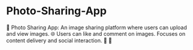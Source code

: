 # Photo-Sharing-App
📸 Photo Sharing App: An image sharing platform where users can upload and view images. 🌐 Users can like and comment on images. Focuses on content delivery and social interaction. 🤝 💬
